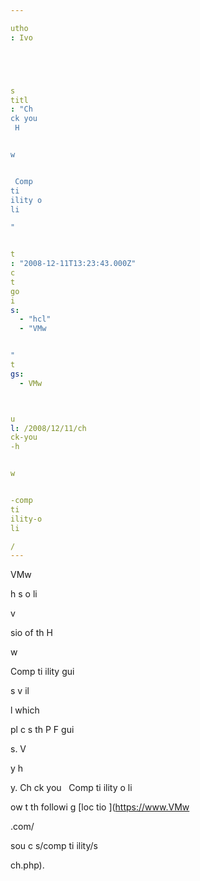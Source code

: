 ```yaml
---

utho
: Ivo 





s
titl
: "Ch
ck you
 H


w


 Comp
ti
ility o
li

"


t
: "2008-12-11T13:23:43.000Z"
c
t
go
i
s: 
  - "hcl"
  - "VMw


"
t
gs:
  - VMw



u
l: /2008/12/11/ch
ck-you
-h


w


-comp
ti
ility-o
li

/
---
```


VMw


 h
s 
 o
li

 v

sio
 of th
 H


w


 Comp
ti
ility gui

s 
v
il

l
 which 

pl
c
s th
 P
F gui

s. V

y h


y. Ch
ck you
  Comp
ti
ility o
li

 
ow 
t th
 followi
g [loc
tio
](https://www.VMw


.com/

sou
c
s/comp
ti
ility/s


ch.php).







